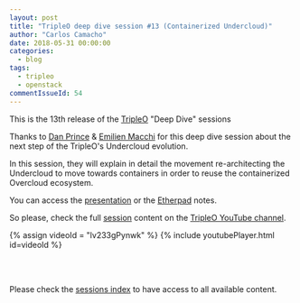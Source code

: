 ```yaml
---
layout: post
title: "TripleO deep dive session #13 (Containerized Undercloud)"
author: "Carlos Camacho"
date: 2018-05-31 00:00:00
categories:
  - blog
tags:
  - tripleo
  - openstack
commentIssueId: 54
---
```


This is the 13th release of the [TripleO](http://www.tripleo.org/)
"Deep Dive" sessions

Thanks to [Dan Prince](https://dprince.github.io/) & [Emilien Macchi](http://my1.fr/blog)
for this deep dive session about the next step of the TripleO's Undercloud evolution.

In this session, they will explain in detail the movement re-architecting the Undercloud
to move towards containers in order to reuse the containerized Overcloud ecosystem.
 
You can access the [presentation](https://docs.google.com/presentation/d/17Sbo0i0o2AhQBSjYH7eUrXKVHJcItklGZUUleFiC0ZU/)
or the
[Etherpad](https://etherpad.openstack.org/p/tripleo-deep-dive-containerized-undercloud) notes.

So please, check the full [session](https://www.youtube.com/watch?v=lv233gPynwk)
content on the [TripleO YouTube channel](https://www.youtube.com/channel/UCNGDxZGwUELpgaBoLvABsTA/).

{% assign videoId = "lv233gPynwk" %}
{% include youtubePlayer.html id=videoId %}

<br/>
<br/>

Please check the [sessions index](http://www.anstack.com/blog/2017/06/15/tripleo-deep-dive-session-index.html)
to have access to all available content.
